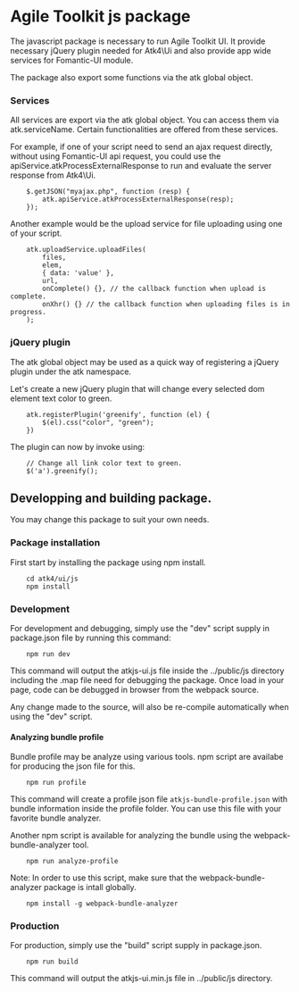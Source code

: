 # Agile Toolkit js package

The javascript package is necessary to run Agile Toolkit UI. It provide necessary
jQuery plugin needed for Atk4\Ui and also provide app wide services for Fomantic-UI module.

The package also export some functions via the atk global object.

### Services

All services are export via the atk global object. You can access them via atk.serviceName.
Certain functionalities are offered from these services.

For example, if one of your script need to send an ajax request directly, without using Fomantic-UI api request, you could use the apiService.atkProcessExternalResponse
to run and evaluate the server response from Atk4\Ui.

```
    $.getJSON("myajax.php", function (resp) {
        atk.apiService.atkProcessExternalResponse(resp);
    });

```

Another example would be the upload service for file uploading using one of your script.

```
    atk.uploadService.uploadFiles(
        files,
        elem,
        { data: 'value' },
        url,
        onComplete() {}, // the callback function when upload is complete.
        onXhr() {} // the callback function when uploading files is in progress.
    );
```

### jQuery plugin

The atk global object may be used as a quick way of registering a jQuery plugin under the atk namespace.

Let's create a new jQuery plugin that will change every selected dom element text color to green.

```
    atk.registerPlugin('greenify', function (el) {
        $(el).css("color", "green");
    })
```

The plugin can now by invoke using:

```
    // Change all link color text to green.
    $('a').greenify();
```

## Developping and building package.

You may change this package to suit your own needs.

### Package installation

First start by installing the package using npm install.

```
    cd atk4/ui/js
    npm install
```

### Development

For development and debugging, simply use the "dev" script supply in package.json file by running this command:

```
    npm run dev
```

This command will output the atkjs-ui.js file inside the ../public/js directory including the .map file need for debugging
the package. Once load in your page, code can be debugged in browser from the webpack source.

Any change made to the source, will also be re-compile automatically when using the "dev" script.

#### Analyzing bundle profile

Bundle profile may be analyze using various tools. npm script are availabe for producing
the json file for this.

```
    npm run profile
```

This command will create a profile json file `atkjs-bundle-profile.json` with bundle information inside the profile folder. You can use this file with your
favorite bundle analyzer.

Another npm script is available for analyzing the bundle using the webpack-bundle-analyzer tool.

```
    npm run analyze-profile
```

Note: In order to use this script, make sure that the webpack-bundle-analyzer package is intall
globally.

```
    npm install -g webpack-bundle-analyzer
```

### Production

For production, simply use the "build" script supply in package.json.

```
    npm run build
```

This command will output the atkjs-ui.min.js file in ../public/js directory.
